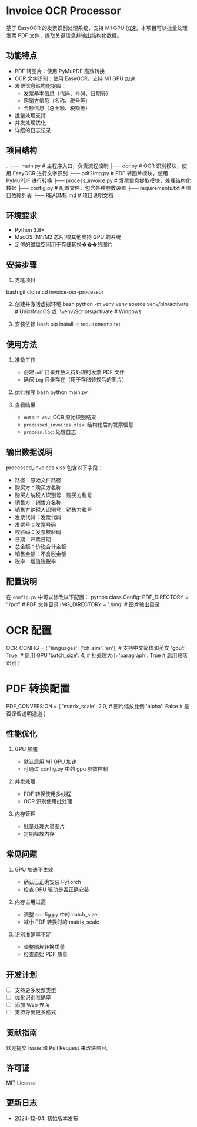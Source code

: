 # Invoice OCR Processor

基于 EasyOCR 的发票识别处理系统，支持 M1 GPU 加速。本项目可以批量处理发票 PDF 文件，提取关键信息并输出结构化数据。

## 功能特点

- PDF 转图片：使用 PyMuPDF 高效转换
- OCR 文字识别：使用 EasyOCR，支持 M1 GPU 加速
- 发票信息结构化提取：
  - 发票基本信息（代码、号码、日期等）
  - 购销方信息（名称、税号等）
  - 金额信息（总金额、税额等）
- 批量处理支持
- 并发处理优化
- 详细的日志记录

## 项目结构

.
├── main.py # 主程序入口，负责流程控制
├── ocr.py # OCR 识别模块，使用 EasyOCR 进行文字识别
├── pdf2img.py # PDF 转图片模块，使用 PyMuPDF 进行转换
├── process_invoice.py # 发票信息提取模块，处理结构化数据
├── config.py # 配置文件，包含各种参数设置
├── requirements.txt # 项目依赖列表
└── README.md # 项目说明文档



## 环境要求

- Python 3.8+
- MacOS (M1/M2 芯片)或其他支持 GPU 的系统
- 足够的磁盘空间用于存储转换���的图片

## 安装步骤

1. 克隆项目

bash
git clone <repository-url>
cd invoice-ocr-processor

2. 创建并激活虚拟环境
bash
python -m venv venv
source venv/bin/activate # Unix/MacOS
或
.\venv\Scripts\activate # Windows

3. 安装依赖
bash
pip install -r requirements.txt

## 使用方法

1. 准备工作
   - 创建 `pdf` 目录并放入待处理的发票 PDF 文件
   - 确保 `img` 目录存在（用于存储转换后的图片）

2. 运行程序
bash
python main.py

3. 查看结果
   - `output.csv`: OCR 原始识别结果
   - `processed_invoices.xlsx`: 结构化后的发票信息
   - `process.log`: 处理日志

## 输出数据说明

processed_invoices.xlsx 包含以下字段：
- 路径：原始文件路径
- 购买方：购买方名称
- 购买方纳税人识别号：购买方税号
- 销售方：销售方名称
- 销售方纳税人识别号：销售方税号
- 发票代码：发票代码
- 发票号：发票号码
- 校验码：发票校验码
- 日期：开票日期
- 总金额：价税合计金额
- 销售金额：不含税金额
- 税率：增值税税率

## 配置说明

在 `config.py` 中可以修改以下配置：
python
class Config:
PDF_DIRECTORY = './pdf' # PDF 文件目录
IMG_DIRECTORY = './img' # 图片输出目录
# OCR 配置
OCR_CONFIG = {
'languages': ['ch_sim', 'en'], # 支持中文简体和英文
'gpu': True, # 启用 GPU
'batch_size': 4, # 批处理大小
'paragraph': True # 启用段落识别
}
# PDF 转换配置
PDF_CONVERSION = {
'matrix_scale': 2.0, # 图片缩放比例
'alpha': False # 是否保留透明通道
}

## 性能优化

1. GPU 加速
   - 默认启用 M1 GPU 加速
   - 可通过 config.py 中的 gpu 参数控制

2. 并发处理
   - PDF 转换使用多线程
   - OCR 识别使用批处理

3. 内存管理
   - 批量处理大量图片
   - 定期释放内存

## 常见问题

1. GPU 加速不生效
   - 确认已正确安装 PyTorch
   - 检查 GPU 驱动是否正确安装

2. 内存占用过高
   - 调整 config.py 中的 batch_size
   - 减小 PDF 转换时的 matrix_scale

3. 识别准确率不足
   - 调整图片转换质量
   - 检查原始 PDF 质量

## 开发计划

- [ ] 支持更多发票类型
- [ ] 优化识别准确率
- [ ] 添加 Web 界面
- [ ] 支持导出更多格式

## 贡献指南

欢迎提交 Issue 和 Pull Request 来改进项目。

## 许可证

MIT License

## 更新日志

- 2024-12-04: 初始版本发布


